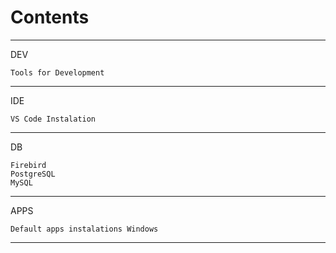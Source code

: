 # Contents


---
DEV

    Tools for Development


---
IDE

    VS Code Instalation


---
DB

    Firebird
    PostgreSQL
    MySQL


---
APPS

    Default apps instalations Windows

----
